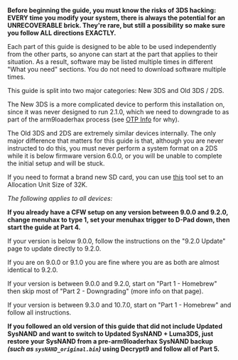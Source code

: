 **Before beginning the guide, you must know the risks of 3DS hacking: EVERY time you modify your system, there is always the potential for an UNRECOVERABLE brick. They're rare, but still a possibility so make sure you follow ALL directions EXACTLY.**

Each part of this guide is designed to be able to be used independently from the other parts, so anyone can start at the part that applies to their situation. As a result, software may be listed multiple times in different "What you need" sections. You do not need to download software multiple times.

This guide is split into two major categories: New 3DS and Old 3DS / 2DS.

The New 3DS is a more complicated device to perform this installation on, since it was never designed to run 2.1.0, which we need to downgrade to as part of the arm9loaderhax process (see [OTP Info](https://github.com/Plailect/Guide/wiki/OTP-Info) for why).

The Old 3DS and 2DS are extremely similar devices internally. The only major difference that matters for this guide is that, although you are never instructed to do this, you must never perform a system format on a 2DS while it is below firmware version 6.0.0, or you will be unable to complete the initial setup and will be stuck.

If you need to format a brand new SD card, you can use [this](http://www.ridgecrop.demon.co.uk/index.htm?guiformat.htm) tool set to an Allocation Unit Size of 32K.

*The following applies to all devices:*

**If you already have a CFW setup on any version between 9.0.0 and 9.2.0, change menuhax to type 1, set your menuhax trigger to D-Pad down, then start the guide at Part 4.**

If your version is below 9.0.0, follow the instructions on the "9.2.0 Update" page to update directly to 9.2.0. 

If you are on 9.0.0 or 9.1.0 you are fine where you are as both are almost identical to 9.2.0.

If your version is between 9.0.0 and 9.2.0, start on "Part 1 - Homebrew" then skip most of "Part 2 - Downgrading" (more info on that page).

If your version is between 9.3.0 and 10.7.0, start on "Part 1 - Homebrew" and follow all instructions.

**If you followed an old version of this guide that did not include Updated SysNAND and want to switch to Updated SysNAND + Luma3DS, just restore your SysNAND from a pre-arm9loaderhax SysNAND backup *(such as `sysNAND_original.bin`)* using Decrypt9 and follow all of Part 5.**